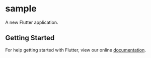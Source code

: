 # sample

A new Flutter application.

## Getting Started

For help getting started with Flutter, view our online
[documentation](https://flutter.io/).
